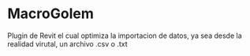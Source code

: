 # MacroGolem
Plugin de Revit el cual optimiza la importacion de datos, ya sea desde la realidad virutal, un archivo .csv o .txt
